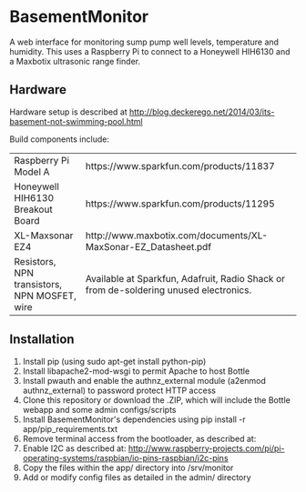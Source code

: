 BasementMonitor
===============

A web interface for monitoring sump pump well levels, temperature and humidity. This uses a Raspberry Pi to connect to a Honeywell HIH6130 and a Maxbotix ultrasonic range finder. 

Hardware
--------

Hardware setup is described at http://blog.deckerego.net/2014/03/its-basement-not-swimming-pool.html

Build components include:

<table>
  <tr>
    <td>Raspberry Pi Model A</td>
    <td>https://www.sparkfun.com/products/11837</td>
  </tr>
  <tr>
    <td>Honeywell HIH6130 Breakout Board</td>
    <td>https://www.sparkfun.com/products/11295</td>
  </tr>
  <tr>
    <td>XL-Maxsonar EZ4</td>
    <td>http://www.maxbotix.com/documents/XL-MaxSonar-EZ_Datasheet.pdf</td>
  </tr>
  <tr>
    <td>Resistors, NPN transistors, NPN MOSFET, wire</td>
    <td>Available at Sparkfun, Adafruit, Radio Shack or from de-soldering unused electronics.</td>
  </tr>
</table>


Installation
------------

1. Install pip (using sudo apt-get install python-pip)
2. Install libapache2-mod-wsgi to permit Apache to host Bottle
3. Install pwauth and enable the authnz_external module (a2enmod authnz_external) to password protect HTTP access
4. Clone this repository or download the .ZIP, which will include the Bottle webapp and some admin configs/scripts
5. Install BasementMonitor's dependencies using pip install -r app/pip_requirements.txt
6. Remove terminal access from the bootloader, as described at: 
7. Enable I2C as described at: http://www.raspberry-projects.com/pi/pi-operating-systems/raspbian/io-pins-raspbian/i2c-pins
8. Copy the files within the app/ directory into /srv/monitor
9. Add or modify config files as detailed in the admin/ directory

